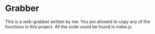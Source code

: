 # Grabber

This is a web-grabber written by me. You are allowed to copy any of the functions in this project. 
All the code could be found in index.js